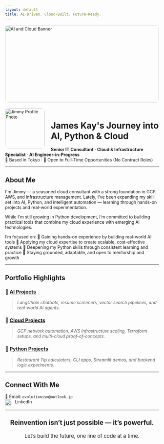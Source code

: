 ```yaml
---
layout: default
title: AI-Driven. Cloud-Built. Future-Ready.
---
```


<img src="/images/aws-banner.jpg" alt="AI and Cloud Banner" style="width: 100%; max-height: 250px; object-fit: cover; border-radius: 8px; margin-bottom: 20px;">
<img src="/images/Jimmy.jpg" alt="Jimmy Profile Photo" width="130" style="float: left; margin-right: 20px; border-radius: 10px;">

# James Kay's Journey into AI, Python & Cloud

**Senior IT Consultant** · **Cloud & Infrastructure Specialist** · **AI Engineer-in-Progress**  
📍 Based in Tokyo · 🤝 Open to Full-Time Opportunities (No Contract Roles)

---

## About Me

  I'm Jimmy — a seasoned cloud consultant with a strong foundation in GCP, AWS, and infrastructure management. Lately, I’ve been expanding my skill set into AI, Python, and intelligent automation — learning through hands-on projects and real-world experimentation.

While I'm still growing in Python development, I’m committed to building practical tools that combine my cloud experience with emerging AI technologies.

I’m focused on:
🔹 Gaining hands-on experience by building real-world AI tools
🔹 Applying my cloud expertise to create scalable, cost-effective systems
🔹 Deepening my Python skills through consistent learning and practice
🔹 Staying grounded, adaptable, and open to mentorship and growth

---

## Portfolio Highlights

### 🔹 [AI Projects](./ai.md)  
> *LangChain chatbots, resume screeners, vector search pipelines, and real-world AI agents.*

### 🔹 [Cloud Projects](./cloud.md)  
> *GCP network automation, AWS infrastructure scaling, Terraform setups, and multi-cloud proof-of-concepts.*

### 🔹 [Python Projects](./python.md)  
> *Restaurant Tip calculators, CLI apps, Streamlit demos, and backend logic experiments.*

---

## Connect With Me

📧 Email: `evolutionism@outlook.jp`  
<a href="https://linkedin.com/in/4evolutionism" target="_blank" style="text-decoration: none;">
  <img src="https://cdn.jsdelivr.net/gh/simple-icons/simple-icons/icons/linkedin.svg" alt="LinkedIn" width="20" style="vertical-align: middle; margin-right: 8px;">
  LinkedIn
</a>

---

<div style="text-align: center; margin-top: 2em;">
  <p style="font-size: 1.5em; font-weight: bold;">
    Reinvention isn’t just possible — it’s powerful.
  </p>
  <p style="font-size: 1.2em;">
    Let’s build the future, one line of code at a time.
  </p>
</div>
